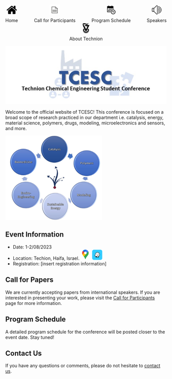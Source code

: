 <div style="display: flex; justify-content: space-between;">
  <div>
    <div style="display: flex; flex-direction: column; align-items: center;">
      <a href="https://TCESC.github.io/tcesc/" title="Home"><img src="./photos/logo/home.png" alt="Home" width="32" height="32"></a>
      <div style="text-align: center; margin-top: 5px;">Home</div>
    </div>
  </div>
  <div>
    <div style="display: flex; flex-direction: column; align-items: center;">
      <a href="https://TCESC.github.io/tcesc/call-for-Participants.html" title="Call for Participants"><img src="./photos/logo/paper.png" alt="Call for Participants" width="32" height="32"></a>
      <div style="text-align: center; margin-top: 5px;">Call for Participants</div>
    </div>
  </div>
  <div>
    <div style="display: flex; flex-direction: column; align-items: center;">
      <a href="https://TCESC.github.io/tcesc/program-schedule.html" title="Program Schedule"><img src="./photos/logo/schedule.png" alt="Program Schedule" width="32" height="32"></a>
      <div style="text-align: center; margin-top: 5px;">Program Schedule</div>
    </div>
  </div>
  <div>
    <div style="display: flex; flex-direction: column; align-items: center;">
      <a href="https://TCESC.github.io/tcesc/speakers.html" title="Speakers"><img src="./photos/logo/speakers.png" alt="Speakers" width="32" height="32"></a>
      <div style="text-align: center; margin-top: 5px;">Speakers</div>
    </div>
  </div>
</div>

<div style="display: flex; flex-direction: column; align-items: center;">
<a href="https://www.technion.ac.il/en/home-2/" title="About Technion"><img src="./photos/logo/Technion_Logo.png" alt="About Technion" width="22" height="32"></a>
      <div style="text-align: center; margin-top: 5px;">About Technion</div>
    </div>
  </div>
 </div>
  
  
  

![logo](./photos/logo/logo.jpg)

Welcome to the official website of TCESC! This conference is focused on a broad scope of research practiced in our department i.e. catalysis, energy, material science, polymers, drugs, modeling, microelectronics and sensors, and more.

 <img src="./photos/speakers/Picture3.jpg" alt="Subjects"  width="60%" height="60%" class="center">

## Event Information

- Date: 1-2/08/2023
- Location: Techion, Haifa, Israel. [<img src="./photos/logo/Google_Maps_Logo_2020.svg.png" alt="Google Maps" width="32" height="32">](https://www.google.com/maps/place/Technion+-+Israel+Institute+of+Technology/@32.7767828,35.0209384,17z/data=!3m1!4b1!4m6!3m5!1s0x151dba9218aaf153:0x9aedc46b3e79c09c!8m2!3d32.7767783!4d35.0231271!16zL20vMDE1ZzNu) [<img src="./photos/logo/icon-waze.png" alt="Waze" width="32" height="32">](https://ul.waze.com/ul?preview_venue_id=22937928.229510349.458621&navigate=yes&utm_campaign=default&utm_source=waze_website&utm_medium=lm_share_location)
- Registration: [insert registration information]

## Call for Papers

We are currently accepting papers from international speakers. If you are interested in presenting your work, please visit the [Call for Participants](./call-for-Participants.md) page for more information.

## Program Schedule

A detailed program schedule for the conference will be posted closer to the event date. Stay tuned!

## Contact Us

If you have any questions or comments, please do not hesitate to [contact us](mailto:tcesc@campus.technion.ac.il).
